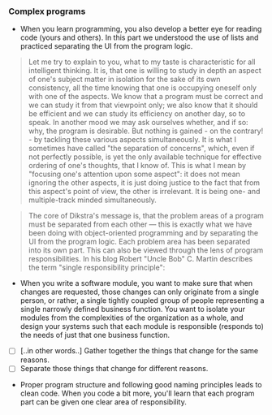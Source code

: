 ### Complex programs
- When you learn programming, you also develop a better eye for reading code (yours and others). In this part we understood the use of lists and practiced separating the UI from the program logic.
> Let me try to explain to you, what to my taste is characteristic for all intelligent thinking. It is, that one is willing to study in depth an aspect of one's subject matter in isolation for the sake of its own consistency, all the time knowing that one is occupying oneself only with one of the aspects. We know that a program must be correct and we can study it from that viewpoint only; we also know that it should be efficient and we can study its efficiency on another day, so to speak. In another mood we may ask ourselves whether, and if so: why, the program is desirable. But nothing is gained - on the contrary! - by tackling these various aspects simultaneously. It is what I sometimes have called "the separation of concerns", which, even if not perfectly possible, is yet the only available technique for effective ordering of one's thoughts, that I know of. This is what I mean by "focusing one's attention upon some aspect": it does not mean ignoring the other aspects, it is just doing justice to the fact that from this aspect's point of view, the other is irrelevant. It is being one- and multiple-track minded simultaneously.

> The core of Dikstra's message is, that the problem areas of a program must be separated from each other — this is exactly what we have been doing with object-oriented programming and by separating the UI from the program logic. Each problem area has been separated into its own part. This can also be viewed through the lens of program responsibilities. In his blog Robert "Uncle Bob" C. Martin describes the term "single responsibility principle":

- When you write a software module, you want to make sure that when changes are requested, those changes can only originate from a single person, or rather, a single tightly coupled group of people representing a single narrowly defined business function. You want to isolate your modules from the complexities of the organization as a whole, and design your systems such that each module is responsible (responds to) the needs of just that one business function.

* [ ] [..in other words..] Gather together the things that change for the same reasons. 
* [ ] Separate those things that change for different reasons.
- Proper program structure and following good naming principles leads to clean code. When you code a bit more, you'll learn that each program part can be given one clear area of responsibility.

